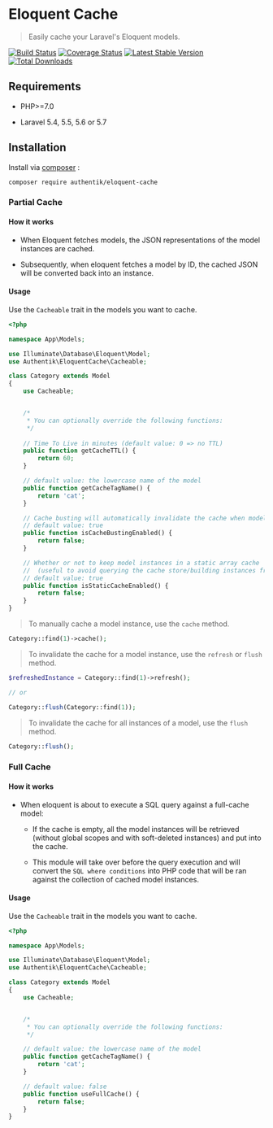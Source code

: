 # Eloquent Cache

> Easily cache your Laravel's Eloquent models.

[![Build Status](https://travis-ci.org/AuthentikCanada/eloquent-cache.svg?branch=master)](https://travis-ci.org/AuthentikCanada/eloquent-cache)
[![Coverage Status](https://coveralls.io/repos/github/AuthentikCanada/eloquent-cache/badge.svg?branch=master)](https://coveralls.io/github/AuthentikCanada/eloquent-cache?branch=master)
[![Latest Stable Version](https://poser.pugx.org/authentik/eloquent-cache/v/stable.svg)](https://packagist.org/packages/authentik/eloquent-cache)
[![Total Downloads](https://poser.pugx.org/authentik/eloquent-cache/downloads.svg)](https://packagist.org/packages/authentik/eloquent-cache)

## Requirements

- PHP>=7.0

- Laravel 5.4, 5.5, 5.6 or 5.7

## Installation

Install via [composer](https://getcomposer.org/) :

`composer require authentik/eloquent-cache`

### Partial Cache

#### How it works

- When Eloquent fetches models, the JSON representations of the model instances are cached.

- Subsequently, when eloquent fetches a model by ID, the cached JSON will be converted back into an instance.

#### Usage

Use the `Cacheable` trait in the models you want to cache.

```php
<?php

namespace App\Models;

use Illuminate\Database\Eloquent\Model;
use Authentik\EloquentCache\Cacheable;

class Category extends Model
{
    use Cacheable;


    /*
     * You can optionally override the following functions:
     */
    
    // Time To Live in minutes (default value: 0 => no TTL)
    public function getCacheTTL() {
        return 60;
    }

    // default value: the lowercase name of the model
    public function getCacheTagName() {
        return 'cat';
    }

    // Cache busting will automatically invalidate the cache when model instances are updated or deleted.
    // default value: true
    public function isCacheBustingEnabled() {
        return false;
    }

    // Whether or not to keep model instances in a static array cache
    //  (useful to avoid querying the cache store/building instances from json multiple times)
    // default value: true
    public function isStaticCacheEnabled() {
        return false;
    }
}
```

> To manually cache a model instance, use the `cache` method.

```php
Category::find(1)->cache();
```

> To invalidate the cache for a model instance, use the `refresh` or `flush` method.

```php
$refreshedInstance = Category::find(1)->refresh();

// or

Category::flush(Category::find(1));
```

> To invalidate the cache for all instances of a model, use the `flush` method.

```php
Category::flush();
```

### Full Cache

#### How it works

- When eloquent is about to execute a SQL query against a full-cache model:

    - If the cache is empty, all the model instances will be retrieved (without global scopes and with soft-deleted instances) and put into the cache.

    - This module will take over before the query execution and will convert the `SQL where conditions` into PHP code that will be ran against the collection of cached model instances.

#### Usage

Use the `Cacheable` trait in the models you want to cache.

```php
<?php

namespace App\Models;

use Illuminate\Database\Eloquent\Model;
use Authentik\EloquentCache\Cacheable;

class Category extends Model
{
    use Cacheable;


    /*
     * You can optionally override the following functions:
     */ 

    // default value: the lowercase name of the model
    public function getCacheTagName() {
        return 'cat';
    }

    // default value: false
    public function useFullCache() {
        return false;
    }
}
```